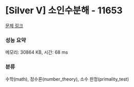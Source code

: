 # [Silver V] 소인수분해 - 11653 

[문제 링크](https://www.acmicpc.net/problem/11653) 

### 성능 요약

메모리: 30864 KB, 시간: 68 ms

### 분류

수학(math), 정수론(number_theory), 소수 판정(primality_test)


